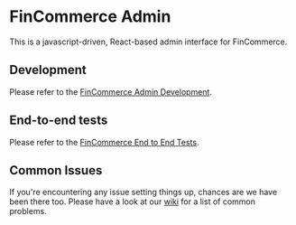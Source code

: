 # FinCommerce Admin

This is a javascript-driven, React-based admin interface for FinCommerce.

## Development

Please refer to the [FinCommerce Admin Development](https://github.com/dieselfox1/fincommerce/wiki/How-to-set-up-FinCommerce-development-environment#fincommerce-admin-development).

## End-to-end tests

Please refer to the [FinCommerce End to End Tests](https://github.com/dieselfox1/fincommerce/blob/trunk/plugins/fincommerce/tests/e2e-pw/README.md).

## Common Issues

If you're encountering any issue setting things up, chances are we have been there too. Please have a look at our [wiki](https://github.com/dieselfox1/fincommerce/wiki/Common-Issues) for a list of common problems.
